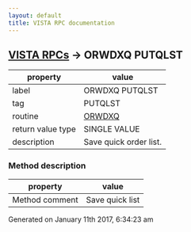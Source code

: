 ```yaml
---
layout: default
title: VISTA RPC documentation
---
```




## [VISTA RPCs](TableOfContent.md) &#8594; ORWDXQ PUTQLST 

 property | value 
--- | --- 
 label | ORWDXQ PUTQLST
 tag | PUTQLST
 routine | [ORWDXQ](http://code.osehra.org/dox/Routine_ORWDXQ_source.html)
 return value type | SINGLE VALUE
 description | Save quick order list.


### Method description

 property | value 
--- | --- 
 Method comment | Save quick list




Generated on January 11th 2017, 6:34:23 am